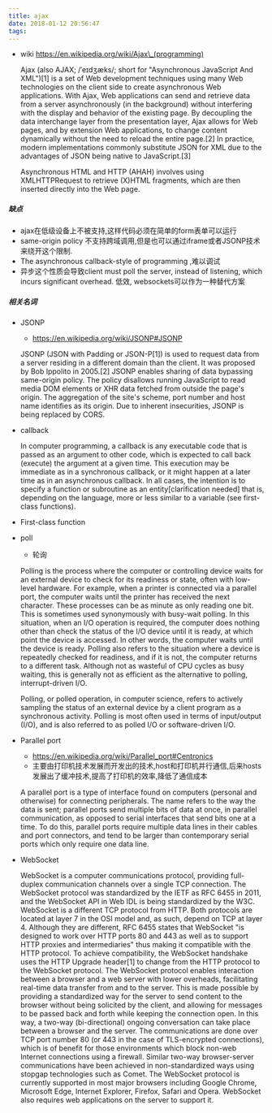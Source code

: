 ```yaml
---
title: ajax
date: 2018-01-12 20:56:47
tags:
---
```




- wiki https://en.wikipedia.org/wiki/Ajax\_(programming)


    Ajax (also AJAX; /ˈeɪdʒæks/; short for "Asynchronous JavaScript And XML")[1] is a set of Web development techniques using many Web technologies on the client side to create asynchronous Web applications. With Ajax, Web applications can send and retrieve data from a server asynchronously (in the background) without interfering with the display and behavior of the existing page. By decoupling the data interchange layer from the presentation layer, Ajax allows for Web pages, and by extension Web applications, to change content dynamically without the need to reload the entire page.[2] In practice, modern implementations commonly substitute JSON for XML due to the advantages of JSON being native to JavaScript.[3]

    Asynchronous HTML and HTTP (AHAH) involves using XMLHTTPRequest to retrieve (X)HTML fragments, which are then inserted directly into the Web page.

##### 缺点
- ajax在低级设备上不被支持,这样代码必须在简单的form表单可以运行
- same-origin policy 不支持跨域调用,但是也可以通过iframe或者JSONP技术来绕开这个限制.
- The asynchronous callback-style of programming ,难以调试
- 异步这个性质会导致client must poll the server, instead of listening, which incurs significant overhead. 低效, websockets可以作为一种替代方案

##### 相关名词
- JSONP
    - https://en.wikipedia.org/wiki/JSONP#JSONP


    JSONP (JSON with Padding or JSON-P[1]) is used to request data from a server residing in a different domain than the client. It was proposed by Bob Ippolito in 2005.[2] JSONP enables sharing of data bypassing same-origin policy. The policy disallows running JavaScript to read media DOM elements or XHR data fetched from outside the page's origin. The aggregation of the site's scheme, port number and host name identifies as its origin. Due to inherent insecurities, JSONP is being replaced by CORS.

- callback


    In computer programming, a callback is any executable code that is passed as an argument to other code, which is expected to call back (execute) the argument at a given time. This execution may be immediate as in a synchronous callback, or it might happen at a later time as in an asynchronous callback. In all cases, the intention is to specify a function or subroutine as an entity[clarification needed] that is, depending on the language, more or less similar to a variable (see first-class functions).

- First-class function


- poll
    - 轮询


    Polling is the process where the computer or controlling device waits for an external device to check for its readiness or state, often with low-level hardware. For example, when a printer is connected via a parallel port, the computer waits until the printer has received the next character. These processes can be as minute as only reading one bit. Τhis is sometimes used synonymously with busy-wait polling. In this situation, when an I/O operation is required, the computer does nothing other than check the status of the I/O device until it is ready, at which point the device is accessed. In other words, the computer waits until the device is ready. Polling also refers to the situation where a device is repeatedly checked for readiness, and if it is not, the computer returns to a different task. Although not as wasteful of CPU cycles as busy waiting, this is generally not as efficient as the alternative to polling, interrupt-driven I/O.

    Polling, or polled operation, in computer science, refers to actively sampling the status of an external device by a client program as a synchronous activity. Polling is most often used in terms of input/output (I/O), and is also referred to as polled I/O or software-driven I/O.

- Parallel port
    - https://en.wikipedia.org/wiki/Parallel_port#Centronics
    - 主要由打印机技术发展而开发出的技术,host和打印机并行通信,后来hosts发展出了缓冲技术,提高了打印机的效率,降低了通信成本


    A parallel port is a type of interface found on computers (personal and otherwise) for connecting peripherals. The name refers to the way the data is sent; parallel ports send multiple bits of data at once, in parallel communication, as opposed to serial interfaces that send bits one at a time. To do this, parallel ports require multiple data lines in their cables and port connectors, and tend to be larger than contemporary serial ports which only require one data line.

- WebSocket


    WebSocket is a computer communications protocol, providing full-duplex communication channels over a single TCP connection. The WebSocket protocol was standardized by the IETF as RFC 6455 in 2011, and the WebSocket API in Web IDL is being standardized by the W3C.
    WebSocket is a different TCP protocol from HTTP. Both protocols are located at layer 7 in the OSI model and, as such, depend on TCP at layer 4. Although they are different, RFC 6455 states that WebSocket "is designed to work over HTTP ports 80 and 443 as well as to support HTTP proxies and intermediaries" thus making it compatible with the HTTP protocol. To achieve compatibility, the WebSocket handshake uses the HTTP Upgrade header[1] to change from the HTTP protocol to the WebSocket protocol.
    The WebSocket protocol enables interaction between a browser and a web server with lower overheads, facilitating real-time data transfer from and to the server. This is made possible by providing a standardized way for the server to send content to the browser without being solicited by the client, and allowing for messages to be passed back and forth while keeping the connection open. In this way, a two-way (bi-directional) ongoing conversation can take place between a browser and the server. The communications are done over TCP port number 80 (or 443 in the case of TLS-encrypted connections), which is of benefit for those environments which block non-web Internet connections using a firewall. Similar two-way browser-server communications have been achieved in non-standardized ways using stopgap technologies such as Comet.
    The WebSocket protocol is currently supported in most major browsers including Google Chrome, Microsoft Edge, Internet Explorer, Firefox, Safari and Opera. WebSocket also requires web applications on the server to support it.
